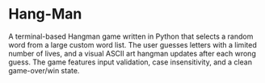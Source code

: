 # Hang-Man
A terminal-based Hangman game written in Python that selects a random word from a large custom word list. The user guesses letters with a limited number of lives, and a visual ASCII art hangman updates after each wrong guess. The game features input validation, case insensitivity, and a clean game-over/win state.
